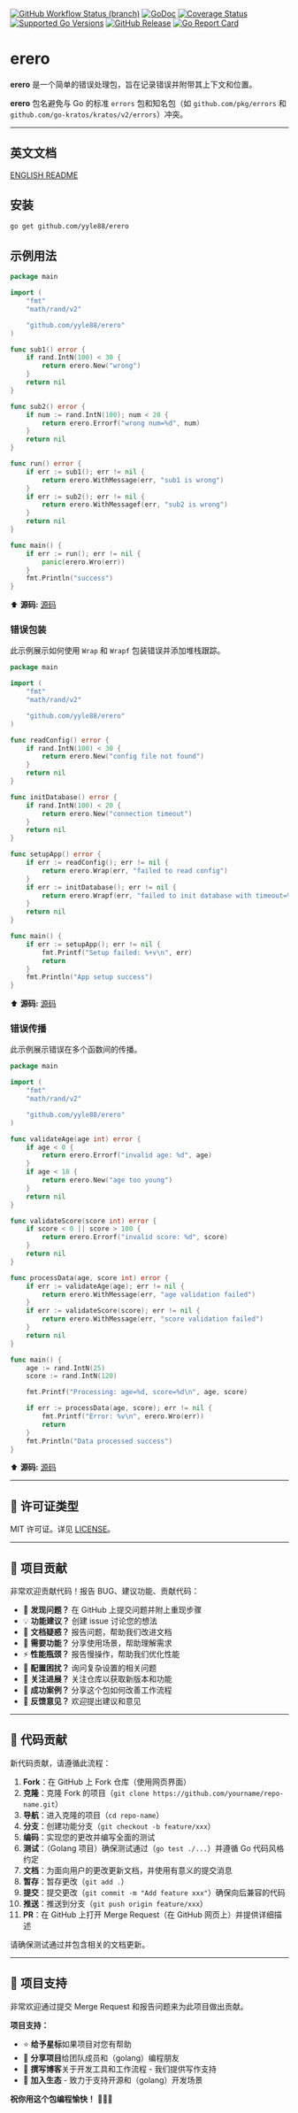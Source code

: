 [![GitHub Workflow Status (branch)](https://img.shields.io/github/actions/workflow/status/yyle88/erero/release.yml?branch=main&label=BUILD)](https://github.com/yyle88/erero/actions/workflows/release.yml?query=branch%3Amain)
[![GoDoc](https://pkg.go.dev/badge/github.com/yyle88/erero)](https://pkg.go.dev/github.com/yyle88/erero)
[![Coverage Status](https://img.shields.io/coveralls/github/yyle88/erero/main.svg)](https://coveralls.io/github/yyle88/erero?branch=main)
[![Supported Go Versions](https://img.shields.io/badge/Go-1.22--1.25-lightgrey.svg)](https://github.com/yyle88/erero)
[![GitHub Release](https://img.shields.io/github/release/yyle88/erero.svg)](https://github.com/yyle88/erero/releases)
[![Go Report Card](https://goreportcard.com/badge/github.com/yyle88/erero)](https://goreportcard.com/report/github.com/yyle88/erero)

# erero

**erero** 是一个简单的错误处理包，旨在记录错误并附带其上下文和位置。

**erero** 包名避免与 Go 的标准 `errors` 包和知名包（如 `github.com/pkg/errors` 和 `github.com/go-kratos/kratos/v2/errors`）冲突。

---

<!-- TEMPLATE (ZH) BEGIN: LANGUAGE NAVIGATION -->
## 英文文档

[ENGLISH README](README.md)
<!-- TEMPLATE (ZH) END: LANGUAGE NAVIGATION -->

## 安装

```bash
go get github.com/yyle88/erero
```

## 示例用法

```go
package main

import (
	"fmt"
	"math/rand/v2"

	"github.com/yyle88/erero"
)

func sub1() error {
	if rand.IntN(100) < 30 {
		return erero.New("wrong")
	}
	return nil
}

func sub2() error {
	if num := rand.IntN(100); num < 20 {
		return erero.Errorf("wrong num=%d", num)
	}
	return nil
}

func run() error {
	if err := sub1(); err != nil {
		return erero.WithMessage(err, "sub1 is wrong")
	}
	if err := sub2(); err != nil {
		return erero.WithMessagef(err, "sub2 is wrong")
	}
	return nil
}

func main() {
	if err := run(); err != nil {
		panic(erero.Wro(err))
	}
	fmt.Println("success")
}
```

⬆️ **源码:** [源码](internal/demos/demo1x/main.go)

### 错误包装

此示例展示如何使用 `Wrap` 和 `Wrapf` 包装错误并添加堆栈跟踪。

```go
package main

import (
	"fmt"
	"math/rand/v2"

	"github.com/yyle88/erero"
)

func readConfig() error {
	if rand.IntN(100) < 30 {
		return erero.New("config file not found")
	}
	return nil
}

func initDatabase() error {
	if rand.IntN(100) < 20 {
		return erero.New("connection timeout")
	}
	return nil
}

func setupApp() error {
	if err := readConfig(); err != nil {
		return erero.Wrap(err, "failed to read config")
	}
	if err := initDatabase(); err != nil {
		return erero.Wrapf(err, "failed to init database with timeout=%ds", 30)
	}
	return nil
}

func main() {
	if err := setupApp(); err != nil {
		fmt.Printf("Setup failed: %+v\n", err)
		return
	}
	fmt.Println("App setup success")
}
```

⬆️ **源码:** [源码](internal/demos/demo2x/main.go)

### 错误传播

此示例展示错误在多个函数间的传播。

```go
package main

import (
	"fmt"
	"math/rand/v2"

	"github.com/yyle88/erero"
)

func validateAge(age int) error {
	if age < 0 {
		return erero.Errorf("invalid age: %d", age)
	}
	if age < 18 {
		return erero.New("age too young")
	}
	return nil
}

func validateScore(score int) error {
	if score < 0 || score > 100 {
		return erero.Errorf("invalid score: %d", score)
	}
	return nil
}

func processData(age, score int) error {
	if err := validateAge(age); err != nil {
		return erero.WithMessage(err, "age validation failed")
	}
	if err := validateScore(score); err != nil {
		return erero.WithMessage(err, "score validation failed")
	}
	return nil
}

func main() {
	age := rand.IntN(25)
	score := rand.IntN(120)

	fmt.Printf("Processing: age=%d, score=%d\n", age, score)

	if err := processData(age, score); err != nil {
		fmt.Printf("Error: %v\n", erero.Wro(err))
		return
	}
	fmt.Println("Data processed success")
}
```

⬆️ **源码:** [源码](internal/demos/demo3x/main.go)

---

<!-- TEMPLATE (ZH) BEGIN: STANDARD PROJECT FOOTER -->
<!-- VERSION 2025-09-26 07:39:27.188023 +0000 UTC -->

## 📄 许可证类型

MIT 许可证。详见 [LICENSE](LICENSE)。

---

## 🤝 项目贡献

非常欢迎贡献代码！报告 BUG、建议功能、贡献代码：

- 🐛 **发现问题？** 在 GitHub 上提交问题并附上重现步骤
- 💡 **功能建议？** 创建 issue 讨论您的想法
- 📖 **文档疑惑？** 报告问题，帮助我们改进文档
- 🚀 **需要功能？** 分享使用场景，帮助理解需求
- ⚡ **性能瓶颈？** 报告慢操作，帮助我们优化性能
- 🔧 **配置困扰？** 询问复杂设置的相关问题
- 📢 **关注进展？** 关注仓库以获取新版本和功能
- 🌟 **成功案例？** 分享这个包如何改善工作流程
- 💬 **反馈意见？** 欢迎提出建议和意见

---

## 🔧 代码贡献

新代码贡献，请遵循此流程：

1. **Fork**：在 GitHub 上 Fork 仓库（使用网页界面）
2. **克隆**：克隆 Fork 的项目（`git clone https://github.com/yourname/repo-name.git`）
3. **导航**：进入克隆的项目（`cd repo-name`）
4. **分支**：创建功能分支（`git checkout -b feature/xxx`）
5. **编码**：实现您的更改并编写全面的测试
6. **测试**：（Golang 项目）确保测试通过（`go test ./...`）并遵循 Go 代码风格约定
7. **文档**：为面向用户的更改更新文档，并使用有意义的提交消息
8. **暂存**：暂存更改（`git add .`）
9. **提交**：提交更改（`git commit -m "Add feature xxx"`）确保向后兼容的代码
10. **推送**：推送到分支（`git push origin feature/xxx`）
11. **PR**：在 GitHub 上打开 Merge Request（在 GitHub 网页上）并提供详细描述

请确保测试通过并包含相关的文档更新。

---

## 🌟 项目支持

非常欢迎通过提交 Merge Request 和报告问题来为此项目做出贡献。

**项目支持：**

- ⭐ **给予星标**如果项目对您有帮助
- 🤝 **分享项目**给团队成员和（golang）编程朋友
- 📝 **撰写博客**关于开发工具和工作流程 - 我们提供写作支持
- 🌟 **加入生态** - 致力于支持开源和（golang）开发场景

**祝你用这个包编程愉快！** 🎉🎉🎉

<!-- TEMPLATE (ZH) END: STANDARD PROJECT FOOTER -->
